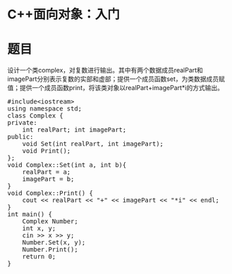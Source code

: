 # C++面向对象：入门

# 题目

设计一个类complex，对复数进行输出。其中有两个数据成员realPart和imagePart分别表示复数的实部和虚部；提供一个成员函数set，为类数据成员赋值；提供一个成员函数print，将该类对象以realPart+imagePart*i的方式输出。

<pre class="EnlighterJSRAW" data-enlighter-language="cpp">#include&lt;iostream&gt;
using namespace std;
class Complex {
private:
    int realPart; int imagePart;
public:
    void Set(int realPart, int imagePart);
    void Print();
};
void Complex::Set(int a, int b){
    realPart = a;
    imagePart = b;
}
void Complex::Print() {
    cout &lt;&lt; realPart &lt;&lt; "+" &lt;&lt; imagePart &lt;&lt; "*i" &lt;&lt; endl;
}
int main() {
    Complex Number;
    int x, y;
    cin &gt;&gt; x &gt;&gt; y;
    Number.Set(x, y);
    Number.Print();
    return 0;
}</pre>

&nbsp;

&nbsp;

&nbsp;
